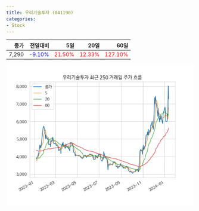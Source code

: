 ```yaml
---
title: 우리기술투자 (041190)
categories:
- Stock
---
```


|종가|전일대비|5일|20일|60일|
|---:|-------:|--:|---:|---:|
|7,290|<span style="color: blue">-9.10%</span>|<span style="color: red">21.50%</span>|<span style="color: red">12.33%</span>|<span style="color: red">127.10%</span>|


<!-- more -->

![041190](/assets/images/stock/041190.png)